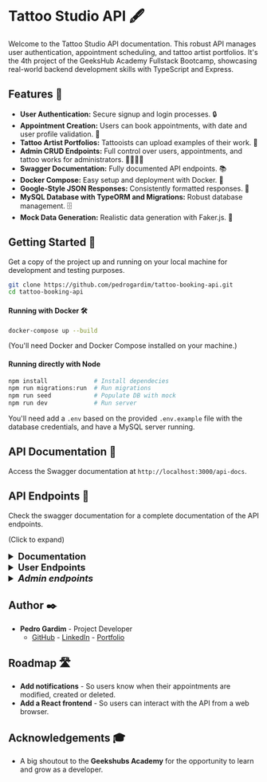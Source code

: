 # Tattoo Studio API 🖋️

Welcome to the Tattoo Studio API documentation. This robust API manages user authentication, appointment scheduling, and tattoo artist portfolios. It's the 4th project of the GeeksHub Academy Fullstack Bootcamp, showcasing real-world backend development skills with TypeScript and Express.

## Features 🌟

- **User Authentication:** Secure signup and login processes. 🔒
- **Appointment Creation:** Users can book appointments, with date and user profile validation. 📅
- **Tattoo Artist Portfolios:** Tattooists can upload examples of their work. 🎨
- **Admin CRUD Endpoints:** Full control over users, appointments, and tattoo works for administrators. 👩‍💼👨‍💼
- **Swagger Documentation:** Fully documented API endpoints. 📚
- **Docker Compose:** Easy setup and deployment with Docker. 🐳
- **Google-Style JSON Responses:** Consistently formatted responses. 📁
- **MySQL Database with TypeORM and Migrations:** Robust database management. 🗄️
- **Mock Data Generation:** Realistic data generation with Faker.js. 🤖

## Getting Started 🚀

Get a copy of the project up and running on your local machine for development and testing purposes.

```sh
git clone https://github.com/pedrogardim/tattoo-booking-api.git
cd tattoo-booking-api
```

#### Running with Docker 🛠️

```sh
docker-compose up --build
```

(You'll need Docker and Docker Compose installed on your machine.)

#### Running directly with Node

```sh
npm install             # Install dependecies
npm run migrations:run  # Run migrations
npm run seed            # Populate DB with mock
npm run dev             # Run server
```

You'll need add a `.env` based on the provided `.env.example` file with the database credentials, and have a MySQL server running.

## API Documentation 📘

Access the Swagger documentation at `http://localhost:3000/api-docs`.

## API Endpoints 🔌

Check the swagger documentation for a complete documentation of the API endpoints.

(Click to expand)

<details>
  <summary style="font-weight: bold; font-size: 1.3em;">Documentation</summary>

- `GET /api-docs` - Swagger documentation.
</details>

<details>
  <summary style="font-weight: bold; font-size: 1.3em;">User Endpoints</summary>

##### Authentication 🔒

- `POST /api/auth/register` - Register a new user.
- `POST /api/auth/login` - Login an existing user.

##### Users 👤

- `GET /api/users/me` - Retrieve authenticated user's profile.
- `PUT /api/users/me` - Update authenticated user's profile.
- `DELETE /api/users/me` - Delete authenticated user.
- `GET /api/users/getTattooists` - List all tattooists.

##### User Appointments 📅

- `GET /api/appointments/my` - Retrieve user's appointments.
- `POST /api/appointments/my` - Request a new appointment.
- `GET /api/appointments/my/{id}` - Retrieve details of a specific appointment.
- `PUT /api/appointments/my/{id}` - Update a specific appointment.
- `DELETE /api/appointments/my/{id}` - Delete a specific appointment.

##### TattooWorks - Public 🌍

- `GET /api/tattooWorks` - List all tattoo works.
- `GET /api/tattooWorks/{id}` - Retrieve a specific tattoo work by ID.

##### TattooWorks - Tattooist 🎨

- `GET /api/tattooWorks/my` - Retrieve a tattooist's works.
- `POST /api/tattooWorks/my` - Create a new work for the authenticated tattooist.
- `PUT /api/tattooWorks/my/{id}` - Update a specific tattoo work by ID.
- `DELETE /api/tattooWorks/my/{id}` - Delete a specific tattoo work by ID.

</details>
<details>
<summary style="font-weight: bold; font-size: 1.3em;"><i>Admin endpoints</i></summary>

##### Admin CRUD Endpoints - Users 👩‍💼👨‍💼

- `GET /api/users` - List all users.
- `POST /api/users` - Create a new user.
- `GET /api/users/{id}` - Retrieve a user by ID.
- `PUT /api/users/{id}` - Update a user by ID.
- `DELETE /api/users/{id}` - Delete a user by ID.
- `PUT /api/users/setAsTattooist/{id}` - Set a user as a tattooist.

##### Admin CRUD Endpoints - Appointments 📅

- `GET /api/appointments` - List all appointments.
- `POST /api/appointments` - Create a new appointment.
- `GET /api/appointments/{id}` - Retrieve a specific appointment by ID.
- `PUT /api/appointments/{id}` - Update a specific appointment by ID.
- `DELETE /api/appointments/{id}` - Delete a specific appointment by ID.

##### Admin CRUD Endpoints - TattooWorks 🎨

- `POST /api/tattooWorks` - Create a new tattoo work.
- `PUT /api/tattooWorks/{id}` - Update a tattoo work by ID.
- `DELETE /api/tattooWorks/{id}` - Delete a tattoo work by ID.

</details>

## Author ✒️

- **Pedro Gardim** - Project Developer
  - [GitHub](https://github.com/pedrogardim) - [LinkedIn](https://www.linkedin.com/in/pedro-gardim) - [Portfolio](https://pedrogardim.com)

## Roadmap 🛣️

- **Add notifications** - So users know when their appointments are modified, created or deleted.
- **Add a React frontend** - So users can interact with the API from a web browser.

## Acknowledgements 🎓

- A big shoutout to the **Geekshubs Academy** for the opportunity to learn and grow as a developer.
